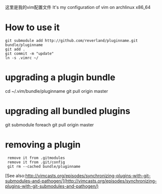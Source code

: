 这里是我的vim配置文件
It's my configuration of vim on archlinux x86_64

How to use it
============

    git submodule add http://github.com/reverland/pluginname.git bundle/pluginname
    git add .
    git commit -m "update"
    ln -s .vimrc ~/
    
upgrading a plugin bundle
============

cd ~/.vim/bundle/pluginname
git pull origin master

upgrading all bundled plugins
============

git submodule foreach git pull origin master

removing a plugin
============

     remove it from .gitmodules
     remove it from .git/config
     git rm --cached bundle/pluginname

[See also:http://vimcasts.org/episodes/synchronizing-plugins-with-git-submodules-and-pathogen/](http://vimcasts.org/episodes/synchronizing-plugins-with-git-submodules-and-pathogen/)
